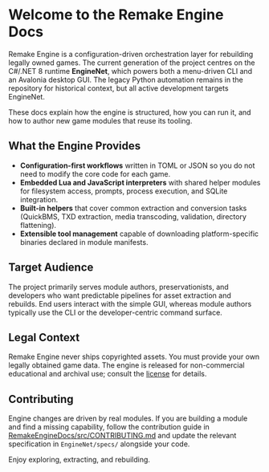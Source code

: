 # Welcome to the Remake Engine Docs

Remake Engine is a configuration-driven orchestration layer for rebuilding legally owned games. The current generation of the project centres on the C#/.NET 8 runtime **EngineNet**, which powers both a menu-driven CLI and an Avalonia desktop GUI. The legacy Python automation remains in the repository for historical context, but all active development targets EngineNet.

These docs explain how the engine is structured, how you can run it, and how to author new game modules that reuse its tooling.

## What the Engine Provides
- **Configuration-first workflows** written in TOML or JSON so you do not need to modify the core code for each game.
- **Embedded Lua and JavaScript interpreters** with shared helper modules for filesystem access, prompts, process execution, and SQLite integration.
- **Built-in helpers** that cover common extraction and conversion tasks (QuickBMS, TXD extraction, media transcoding, validation, directory flattening).
- **Extensible tool management** capable of downloading platform-specific binaries declared in module manifests.

## Target Audience
The project primarily serves module authors, preservationists, and developers who want predictable pipelines for asset extraction and rebuilds. End users interact with the simple GUI, whereas module authors typically use the CLI or the developer-centric command surface.

## Legal Context
Remake Engine never ships copyrighted assets. You must provide your own legally obtained game data. The engine is released for non-commercial educational and archival use; consult the [license](license_legal/license.md) for details.

## Contributing
Engine changes are driven by real modules. If you are building a module and find a missing capability, follow the contribution guide in [RemakeEngineDocs/src/CONTRIBUTING.md](CONTRIBUTING.md) and update the relevant specification in `EngineNet/specs/` alongside your code.

Enjoy exploring, extracting, and rebuilding.
